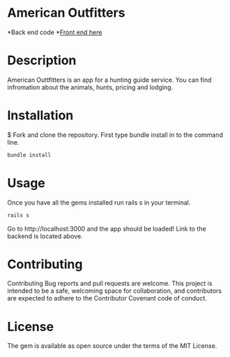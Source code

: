 # American Outfitters
*Back end code 
*[Front end here](https://github.com/kurwitz3/outfitter-frontend)

# Description 
American Outtfitters is an  app for a hunting guide service. You can find infromation about the animals, hunts, pricing and lodging. 

# Installation
$ Fork and clone the repository. First type bundle install in to the command line.

```bash
bundle install
```
# Usage
Once you have all the gems installed run rails s in your terminal.

```bash
rails s
```
Go to http://localhost:3000  and the app should be loaded! Link to the backend is located above.

# Contributing 

Contributing Bug reports and pull requests are welcome. This project is intended to be a safe, welcoming space for collaboration, and contributors are expected to adhere to the Contributor Covenant code of conduct.

# License 

 The gem is available as open source under the terms of the MIT License.





